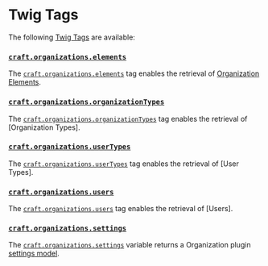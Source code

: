 # Twig Tags

The following [Twig Tags] are available:

### [`craft.organizations.elements`]
The [`craft.organizations.elements`] tag enables the retrieval of [Organization Elements].

### [`craft.organizations.organizationTypes`]
The [`craft.organizations.organizationTypes`] tag enables the retrieval of [Organization Types].

### [`craft.organizations.userTypes`]
The [`craft.organizations.userTypes`] tag enables the retrieval of [User Types].

### [`craft.organizations.users`]
The [`craft.organizations.users`] tag enables the retrieval of [Users].

### [`craft.organizations.settings`]
The [`craft.organizations.settings`] variable returns a Organization plugin [settings model].

[Twig tags]: http://twig.sensiolabs.org/ "Twig is a modern template engine for PHP"

[`craft.organizations.elements`]: elements.md
[`craft.organizations.organizationTypes`]: organization-types.md
[`craft.organizations.userTypes`]: user-types.md
[`craft.organizations.users`]: users.md
[`craft.organizations.settings`]: ../objects/settings.md

[settings model]: ../objects/settings.md
[Organization Elements]: ../objects/organization.md